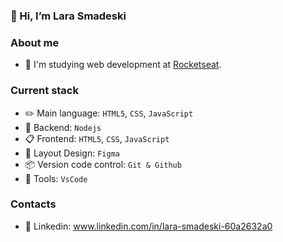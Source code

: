 ### 🎉 Hi, I’m Lara Smadeski

### About me
- 🚀 I'm studying web development at [Rocketseat](https://www.rocketseat.com.br/).

### Current stack
- ✏️ Main language: `HTML5`, `CSS`, `JavaScript`
- 📡 Backend: `Nodejs`
- 📋 Frontend: `HTML5`, `CSS`, `JavaScript`
- 🎨 Layout Design: `Figma`
- 📦️ Version code control: `Git & Github`
- 🔧 Tools: `VsCode`

### Contacts
- 👤 Linkedin: www.linkedin.com/in/lara-smadeski-60a2632a0
